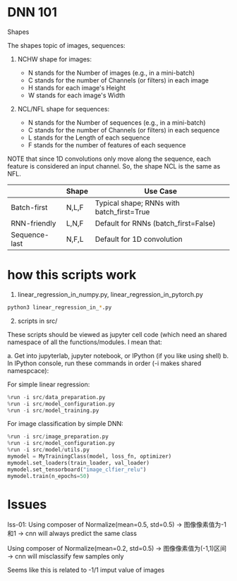 # DNN 101

Shapes

The shapes topic of images, sequences:

1. NCHW shape for images:
    - N stands for the Number of images (e.g., in a mini-batch)
    - C stands for the number of Channels (or filters) in each image
    - H stands for each image's Height
    - W stands for each image's Width

2. NCL/NFL shape for sequences:
    - N stands for the Number of sequences (e.g., in a mini-batch)
    - C stands for the number of Channels (or filters) in each sequence
    - L stands for the Length of each sequence
    - F stands for the number of features of each sequence

NOTE that since 1D convolutions only move along the sequence, each feature is
considered an input channel. So, the shape NCL is the same as NFL.

|               | Shape         | Use Case                                  |
| ------------- | ------------- | -------                                   |
| Batch-first   | N,L,F         | Typical shape; RNNs with batch_first=True |
| RNN-friendly  | L,N,F         | Default for RNNs (batch_first=False)      |
| Sequence-last | N,F,L         | Default for 1D convolution                |


# how this scripts work

1. linear_regression_in_numpy.py, linear_regression_in_pytorch.py

```sh
python3 linear_regression_in_*.py
```

2. scripts in src/

These scripts should be viewed as jupyter cell code (which need an shared
namespace of all the functions/modules. I mean that:

a. Get into jupyterlab, jupyter notebook, or IPython (if you like using shell)
b. In IPython console, run these commands in order (-i makes shared namespcace):

For simple linear regression:
```python
%run -i src/data_preparation.py
%run -i src/model_configuration.py
%run -i src/model_training.py
```

For image classification by simple DNN:
```python
%run -i src/image_preparation.py
%run -i src/model_configuration.py
%run -i src/model/utils.py
mymodel = MyTrainingClass(model, loss_fn, optimizer)
mymodel.set_loaders(train_loader, val_loader)
mymodel.set_tensorboard("image_clfier_relu")
mymodel.train(n_epochs=50)
```

# Issues

Iss-01: 
Using composer of Normalize(mean=0.5, std=0.5)
-> 图像像素值为-1和1
-> cnn will always predict the same class

Using composer of Normalize(mean=0.2, std=0.5)
-> 图像像素值为(-1,1)区间
-> cnn will misclassify few samples only

Seems like this is related to -1/1 imput value of images
